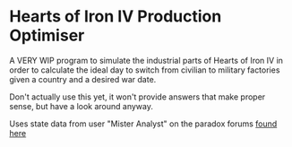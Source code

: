 # Hearts of Iron IV Production Optimiser

A VERY WIP program to simulate the industrial parts of Hearts of Iron IV in order to calculate the ideal day to switch from civilian to military factories given a country and a desired war date.

Don't actually use this yet, it won't provide answers that make proper sense, but have a look around anyway.

Uses state data from user "Mister Analyst" on the paradox forums [found here](https://forum.paradoxplaza.com/forum/threads/hoi4-resource-history-spreadsheet-updated-to-include-patch-1-10-3.1446256/)
